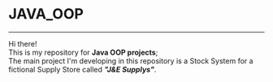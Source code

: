 # JAVA_OOP
---
Hi there!<br>
This is my repository for **Java OOP projects**;<br>
The main project I'm developing in this repository is a Stock System for a fictional Supply Store called ***"J&E Supplys"***.
